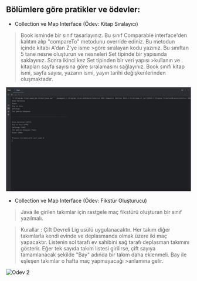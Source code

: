 ## Bölümlere göre pratikler ve ödevler:
* Collection ve Map Interface (Ödev: Kitap Sıralayıcı)
  
>Book isminde bir sınıf tasarlayınız. Bu sınıf Comparable interface'den kalıtım alıp "compareTo" metodunu override ediniz. Bu metodun içinde kitabı A'dan Z'ye isme >göre sıralayan kodu yazınız. Bu sınıftan 5 tane nesne oluşturun ve nesneleri Set tipinde bir yapısında saklayınız. Sonra ikinci kez Set tipinden bir veri yapısı >kullanın ve kitapları sayfa sayısına göre sıralamasını sağlayınız.
>Book sınıfı kitap ismi, sayfa sayısı, yazarın ismi, yayın tarihi değişkenlerinden oluşmaktadır.

<img src="assets/kitap.png" alt="Odev 1"/>

* Collection ve Map Interface (Ödev: Fikstür Oluşturucu)
  
>Java ile girilen takımlar için rastgele maç fikstürü oluşturan bir sınıf yazılmalı.

>Kurallar :
>Çift Devreli Lig usülü uygulanacaktır. Her takım diğer takımlarla kendi evinde ve deplasmanda olmak üzere iki maç yapacaktır.
>Listenin sol tarafı ev sahibini sağ tarafı deplasman takımını gösterir.
>Eğer tek sayıda takım listesi girilirse, çift sayıya tamamlanacak şekilde "Bay" adında bir takım daha eklenmeli. Bay ile eşleşen takımlar o hafta maç yapmayacağı >anlamına gelir.

<img src="assets/fikstür.png" alt="Odev 2"/>
